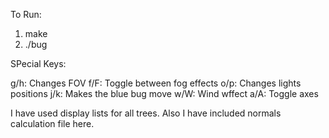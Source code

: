 To Run:
1. make
2. ./bug

SPecial Keys:

g/h: Changes FOV
f/F: Toggle between fog effects
o/p: Changes lights positions
j/k: Makes the blue bug move
w/W: Wind wffect
a/A: Toggle axes


I have used display lists for all trees. Also I have included normals calculation file here. 
